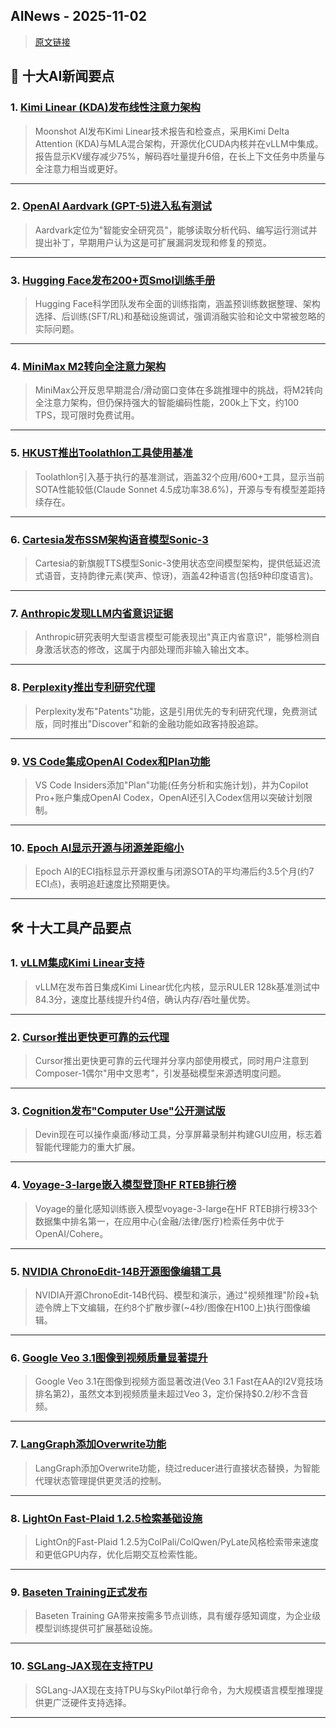 ## AINews - 2025-11-02

> [原文链接](https://news.smol.ai/issues/25-10-30-not-much/)

## 📰 十大AI新闻要点

### 1. [Kimi Linear (KDA)发布线性注意力架构](https://twitter.com/Kimi_Moonshot/status/1983937694360322136)
> Moonshot AI发布Kimi Linear技术报告和检查点，采用Kimi Delta Attention (KDA)与MLA混合架构，开源优化CUDA内核并在vLLM中集成。报告显示KV缓存减少75%，解码吞吐量提升6倍，在长上下文任务中质量与全注意力相当或更好。

---

### 2. [OpenAI Aardvark (GPT-5)进入私有测试](https://twitter.com/OpenAI/status/1983956431360659467)
> Aardvark定位为"智能安全研究员"，能够读取分析代码、编写运行测试并提出补丁，早期用户认为这是可扩展漏洞发现和修复的预览。

---

### 3. [Hugging Face发布200+页Smol训练手册](https://huggingface.co/spaces/HuggingFaceTB/smol-training-playbook)
> Hugging Face科学团队发布全面的训练指南，涵盖预训练数据整理、架构选择、后训练(SFT/RL)和基础设施调试，强调消融实验和论文中常被忽略的实际问题。

---

### 4. [MiniMax M2转向全注意力架构](https://twitter.com/omarsar0/status/1983915573215162873)
> MiniMax公开反思早期混合/滑动窗口变体在多跳推理中的挑战，将M2转向全注意力架构，但仍保持强大的智能编码性能，200k上下文，约100 TPS，现可限时免费试用。

---

### 5. [HKUST推出Toolathlon工具使用基准](https://twitter.com/junxian_he/status/1983834164727312391)
> Toolathlon引入基于执行的基准测试，涵盖32个应用/600+工具，显示当前SOTA性能较低(Claude Sonnet 4.5成功率38.6%)，开源与专有模型差距持续存在。

---

### 6. [Cartesia发布SSM架构语音模型Sonic-3](https://twitter.com/ArtificialAnlys/status/1983879759194157194)
> Cartesia的新旗舰TTS模型Sonic-3使用状态空间模型架构，提供低延迟流式语音，支持韵律元素(笑声、惊讶)，涵盖42种语言(包括9种印度语言)。

---

### 7. [Anthropic发现LLM内省意识证据](https://www.anthropic.com/research/introspection)
> Anthropic研究表明大型语言模型可能表现出"真正内省意识"，能够检测自身激活状态的修改，这属于内部处理而非输入输出文本。

---

### 8. [Perplexity推出专利研究代理](https://twitter.com/perplexity_ai/status/1983875975877423277)
> Perplexity发布"Patents"功能，这是引用优先的专利研究代理，免费测试版，同时推出"Discover"和新的金融功能如政客持股追踪。

---

### 9. [VS Code集成OpenAI Codex和Plan功能](https://twitter.com/code/status/1983942033879257195)
> VS Code Insiders添加"Plan"功能(任务分析和实施计划)，并为Copilot Pro+账户集成OpenAI Codex，OpenAI还引入Codex信用以突破计划限制。

---

### 10. [Epoch AI显示开源与闭源差距缩小](https://twitter.com/EpochAIResearch/status/1983987212183335097)
> Epoch AI的ECI指标显示开源权重与闭源SOTA的平均滞后约3.5个月(约7 ECI点)，表明追赶速度比预期更快。

---

## 🛠️ 十大工具产品要点

### 1. [vLLM集成Kimi Linear支持](https://twitter.com/vllm_project/status/1983941708233765149)
> vLLM在发布首日集成Kimi Linear优化内核，显示RULER 128k基准测试中84.3分，速度比基线提升约4倍，确认内存/吞吐量优势。

---

### 2. [Cursor推出更快更可靠的云代理](https://twitter.com/cursor_ai/status/1983954528933421419)
> Cursor推出更快更可靠的云代理并分享内部使用模式，同时用户注意到Composer-1偶尔"用中文思考"，引发基础模型来源透明度问题。

---

### 3. [Cognition发布"Computer Use"公开测试版](https://twitter.com/cognition/status/1983983151157563762)
> Devin现在可以操作桌面/移动工具，分享屏幕录制并构建GUI应用，标志着智能代理能力的重大扩展。

---

### 4. [Voyage-3-large嵌入模型登顶HF RTEB排行榜](https://twitter.com/_avichawla/status/1983783708047093838)
> Voyage的量化感知训练嵌入模型voyage-3-large在HF RTEB排行榜33个数据集中排名第一，在应用中心(金融/法律/医疗)检索任务中优于OpenAI/Cohere。

---

### 5. [NVIDIA ChronoEdit-14B开源图像编辑工具](https://twitter.com/_akhaliq/status/1983953896415604836)
> NVIDIA开源ChronoEdit-14B代码、模型和演示，通过"视频推理"阶段+轨迹令牌上下文编辑，在约8个扩散步骤(~4秒/图像在H100上)执行图像编辑。

---

### 6. [Google Veo 3.1图像到视频质量显著提升](https://twitter.com/ArtificialAnlys/status/1983938159839998249)
> Google Veo 3.1在图像到视频方面显著改进(Veo 3.1 Fast在AA的I2V竞技场排名第2)，虽然文本到视频质量未超过Veo 3，定价保持$0.2/秒不含音频。

---

### 7. [LangGraph添加Overwrite功能](https://twitter.com/caspar_br/status/1983949095837519901)
> LangGraph添加Overwrite功能，绕过reducer进行直接状态替换，为智能代理状态管理提供更灵活的控制。

---

### 8. [LightOn Fast-Plaid 1.2.5检索基础设施](https://twitter.com/raphaelsrty/status/1983906400725024931)
> LightOn的Fast-Plaid 1.2.5为ColPali/ColQwen/PyLate风格检索带来速度和更低GPU内存，优化后期交互检索性能。

---

### 9. [Baseten Training正式发布](https://twitter.com/basetenco/status/1983958807353934180)
> Baseten Training GA带来按需多节点训练，具有缓存感知调度，为企业级模型训练提供可扩展基础设施。

---

### 10. [SGLang-JAX现在支持TPU](https://twitter.com/skypilot_org/status/1983957542863851899)
> SGLang-JAX现在支持TPU与SkyPilot单行命令，为大规模语言模型推理提供更广泛硬件支持选择。

---